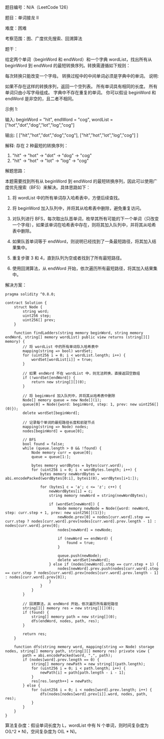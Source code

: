 题目编号：N/A（LeetCode 126）

题目：单词接龙 II

难度：困难

考察范围：图、广度优先搜索、回溯算法

题干：

给定两个单词（beginWord 和 endWord）和一个字典 wordList，找出所有从 beginWord 到 endWord 的最短转换序列。转换需遵循如下规则：

每次转换只能改变一个字母。
转换过程中的中间单词必须是字典中的单词。
说明:

如果不存在这样的转换序列，返回一个空列表。
所有单词具有相同的长度。
所有单词只由小写字母组成。
字典中不存在重复的单词。
你可以假设 beginWord 和 endWord 是非空的，且二者不相同。

示例 1:

输入:
beginWord = "hit",
endWord = "cog",
wordList = ["hot","dot","dog","lot","log","cog"]

输出:
[
  ["hit","hot","dot","dog","cog"],
  ["hit","hot","lot","log","cog"]
]

解释:
 存在 2 种最短的转换序列：
 1. "hit" -> "hot" -> "dot" -> "dog" -> "cog"
 2. "hit" -> "hot" -> "lot" -> "log" -> "cog"

解题思路：

本题需要找到所有从 beginWord 到 endWord 的最短转换序列，因此可以使用广度优先搜索（BFS）来解决。具体思路如下：

1. 将 wordList 中的所有单词存入哈希表中，方便后续查找。

2. 将 beginWord 加入队列中，并将其从哈希表中删除，避免重复访问。

3. 对队列进行 BFS，每次取出队首单词，枚举其所有可能的下一个单词（只改变一个字母），如果该单词在哈希表中存在，则将其加入队列中，并将其从哈希表中删除。

4. 如果队首单词等于 endWord，则说明已经找到了一条最短路径，将其加入结果集中。

5. 重复步骤 3 和 4，直到队列为空或者找到了所有最短路径。

6. 使用回溯算法，从 endWord 开始，依次遍历所有最短路径，将其加入结果集中。

解决方案：

```solidity
pragma solidity ^0.8.0;

contract Solution {
    struct Node {
        string word;
        uint256 step;
        uint256[] prev;
    }

    function findLadders(string memory beginWord, string memory endWord, string[] memory wordList) public view returns (string[][] memory) {
        // 将 wordList 中的所有单词存入哈希表中
        mapping(string => bool) wordSet;
        for (uint256 i = 0; i < wordList.length; i++) {
            wordSet[wordList[i]] = true;
        }

        // 如果 endWord 不在 wordList 中，则无法转换，直接返回空数组
        if (!wordSet[endWord]) {
            return new string[][](0);
        }

        // 将 beginWord 加入队列中，并将其从哈希表中删除
        Node[] memory queue = new Node[](1);
        queue[0] = Node({word: beginWord, step: 1, prev: new uint256[](0)});
        delete wordSet[beginWord];

        // 记录每个单词的最短路径长度和前驱节点
        mapping(string => Node) nodes;
        nodes[beginWord] = queue[0];

        // BFS
        bool found = false;
        while (queue.length > 0 && !found) {
            Node memory curr = queue[0];
            queue = queue[1:];

            bytes memory wordBytes = bytes(curr.word);
            for (uint256 i = 0; i < wordBytes.length; i++) {
                bytes memory newWordBytes = abi.encodePacked(wordBytes[0:i], bytes1(0), wordBytes[i+1:]);

                for (bytes1 c = 'a'; c <= 'z'; c++) {
                    newWordBytes[i] = c;
                    string memory newWord = string(newWordBytes);

                    if (wordSet[newWord]) {
                        Node memory newNode = Node({word: newWord, step: curr.step + 1, prev: new uint256[](1)});
                        newNode.prev[0] = nodes[curr.word].step == curr.step ? nodes[curr.word].prev[nodes[curr.word].prev.length - 1] : nodes[curr.word].prev[0];
                        nodes[newWord] = newNode;

                        if (newWord == endWord) {
                            found = true;
                        }

                        queue.push(newNode);
                        delete wordSet[newWord];
                    } else if (nodes[newWord].step == curr.step + 1) {
                        nodes[newWord].prev.push(nodes[curr.word].step == curr.step ? nodes[curr.word].prev[nodes[curr.word].prev.length - 1] : nodes[curr.word].prev[0]);
                    }
                }
            }
        }

        // 回溯算法，从 endWord 开始，依次遍历所有最短路径
        string[][] memory res = new string[][](0);
        if (found) {
            string[] memory path = new string[](0);
            dfs(endWord, nodes, path, res);
        }

        return res;
    }

    function dfs(string memory word, mapping(string => Node) storage nodes, string[] memory path, string[][] memory res) private view {
        path = abi.encodePacked(word, ",", path);
        if (nodes[word].prev.length == 0) {
            string[] memory newPath = new string[](path.length);
            for (uint256 i = 0; i < path.length; i++) {
                newPath[i] = path[path.length - i - 1];
            }
            res[res.length++] = newPath;
        } else {
            for (uint256 i = 0; i < nodes[word].prev.length; i++) {
                dfs(nodes[nodes[word].prev[i]].word, nodes, path, res);
            }
        }
    }
}
```

算法复杂度：假设单词长度为 L，wordList 中有 N 个单词，则时间复杂度为 O(L^2 * N)，空间复杂度为 O(L * N)。